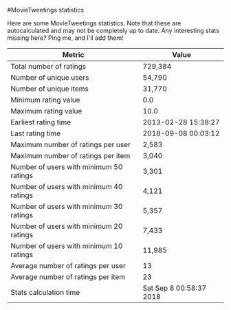#MovieTweetings statistics

Here are some MovieTweetings statistics. Note that these are autocalculated and may not be completely up to date. Any interesting stats missing here? Ping me, and I'll add them!

Metric | Value
--- | ---
Total number of ratings                 | 729,384
Number of unique users                  | 54,790
Number of unique items                  | 31,770
Minimum rating value                    | 0.0
Maximum rating value                    | 10.0
Earliest rating time                    | 2013-02-28 15:38:27
Last rating time                        | 2018-09-08 00:03:12
Maximum number of ratings per user      | 2,583
Maximum number of ratings per item      | 3,040
Number of users with minimum 50 ratings | 3,301
Number of users with minimum 40 ratings | 4,121
Number of users with minimum 30 ratings | 5,357
Number of users with minimum 20 ratings | 7,433
Number of users with minimum 10 ratings | 11,985
Average number of ratings per user      | 13
Average number of ratings per item      | 23
Stats calculation time                  | Sat Sep  8 00:58:37 2018

